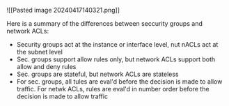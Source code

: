 ![[Pasted image 20240417140321.png]]

Here is a summary of the differences between seccurity groups and network ACLs:
- Security groups act at the instance or interface level, nut nACLs act at the subnet level
- Sec. groups support allow rules only, but network ACLs support both allow and deny rules
- Sec. groups are stateful, but network ACLs are stateless
- For sec. groups, all tules are eval'd before the decision is made to allow traffic. For netwk ACLs, rules are eval'd in number order before the decision is made to allow traffic